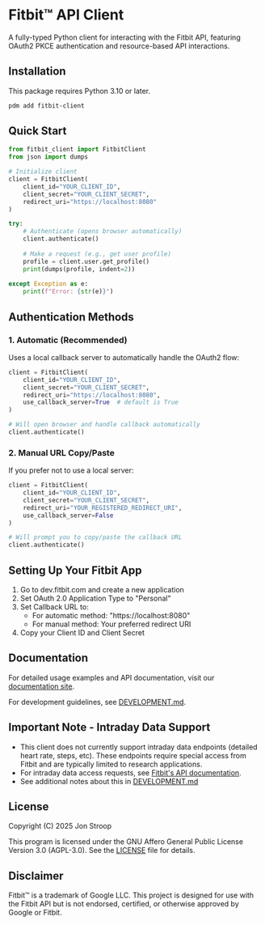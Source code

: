 # Fitbit™ API Client

A fully-typed Python client for interacting with the Fitbit API, featuring OAuth2 PKCE authentication and resource-based API interactions.

## Installation

This package requires Python 3.10 or later.

```bash
pdm add fitbit-client
```

## Quick Start

```python
from fitbit_client import FitbitClient
from json import dumps

# Initialize client
client = FitbitClient(
    client_id="YOUR_CLIENT_ID",
    client_secret="YOUR_CLIENT_SECRET",
    redirect_uri="https://localhost:8080"
)

try:
    # Authenticate (opens browser automatically)
    client.authenticate()
    
    # Make a request (e.g., get user profile)
    profile = client.user.get_profile()
    print(dumps(profile, indent=2))
    
except Exception as e:
    print(f"Error: {str(e)}")
```

## Authentication Methods

### 1. Automatic (Recommended)
Uses a local callback server to automatically handle the OAuth2 flow:

```python
client = FitbitClient(
    client_id="YOUR_CLIENT_ID",
    client_secret="YOUR_CLIENT_SECRET",
    redirect_uri="https://localhost:8080",
    use_callback_server=True  # default is True
)

# Will open browser and handle callback automatically
client.authenticate()
```

### 2. Manual URL Copy/Paste
If you prefer not to use a local server:

```python
client = FitbitClient(
    client_id="YOUR_CLIENT_ID",
    client_secret="YOUR_CLIENT_SECRET",
    redirect_uri="YOUR_REGISTERED_REDIRECT_URI",
    use_callback_server=False
)

# Will prompt you to copy/paste the callback URL
client.authenticate()
```

## Setting Up Your Fitbit App

1. Go to dev.fitbit.com and create a new application
2. Set OAuth 2.0 Application Type to "Personal"
3. Set Callback URL to:
   - For automatic method: "https://localhost:8080"
   - For manual method: Your preferred redirect URI
4. Copy your Client ID and Client Secret

## Documentation

For detailed usage examples and API documentation, visit our [documentation site](https://fitbit-client.readthedocs.io/).

For development guidelines, see [DEVELOPMENT.md](DEVELOPMENT.md).

## Important Note -  Intraday Data Support

* This client does not currently support intraday data endpoints (detailed heart rate, steps, etc). These endpoints require special access from Fitbit and are typically limited to research applications.
* For intraday data access requests, see [Fitbit's API documentation](https://dev.fitbit.com/build/reference/web-api/intraday/).
* See additional notes about this in [DEVELOPMENT.md](DEVELOPMENT.md)

## License

Copyright (C) 2025 Jon Stroop

This program is licensed under the GNU Affero General Public License Version 3.0 (AGPL-3.0).
See the [LICENSE](LICENSE) file for details.

## Disclaimer

Fitbit™ is a trademark of Google LLC. This project is designed for use with the Fitbit API but is not endorsed, certified, or otherwise approved by Google or Fitbit.